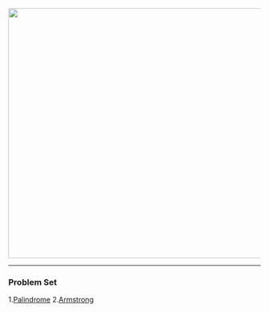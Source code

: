 <img src="https://github.com/Yogaprasadmk/My-leetcode-solutions/assets/120255515/f51dcda0-e687-4701-a821-a24e9fb870ce" width=1000px height=500px/>
<hr/>

<h3>Problem Set</h3>
1.<a href="https://leetcode.com/problems/palindrome-number/description/">Palindrome</a>
2.<a href="https://leetcode.com/problems/armstrong-number/description/">Armstrong</a>
